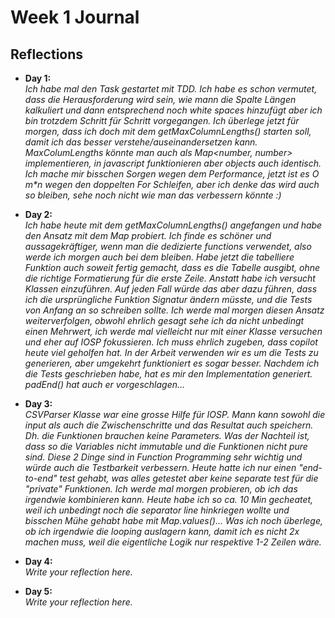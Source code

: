 # Week 1 Journal

## Reflections

- **Day 1:**  
  _Ich habe mal den Task gestartet mit TDD. Ich habe es schon vermutet, dass die Herausforderung wird sein, wie mann die Spalte Längen kalkuliert und dann entsprechend noch white spaces hinzufügt aber ich bin trotzdem Schritt für Schritt vorgegangen. Ich überlege jetzt für morgen, dass ich doch mit dem getMaxColumnLengths() starten soll, damit ich das besser verstehe/auseinandersetzen kann._
  _MaxColumLengths könnte man auch als Map<number, number> implementieren, in javascript funktionieren aber objects auch identisch._
  _Ich mache mir bisschen Sorgen wegen dem Performance, jetzt ist es O m*n wegen den doppelten For Schleifen, aber ich denke das wird auch so bleiben, sehe noch nicht wie man das verbessern könnte :)_

- **Day 2:**  
  _Ich habe heute mit dem getMaxColumnLengths() angefangen und habe den Ansatz mit dem Map probiert. Ich finde es schöner und aussagekräftiger, wenn man die dedizierte functions verwendet, also werde ich morgen auch bei dem bleiben._
  _Habe jetzt die tabelliere Funktion auch soweit fertig gemacht, dass es die Tabelle ausgibt, ohne die richtige Formatierung für die erste Zeile._
  _Anstatt habe ich versucht Klassen einzuführen. Auf jeden Fall würde das aber dazu führen, dass ich die ursprüngliche Funktion Signatur ändern müsste, und die Tests von Anfang an so schreiben sollte._
  _Ich werde mal morgen diesen Ansatz weiterverfolgen, obwohl ehrlich gesagt sehe ich da nicht unbedingt einen Mehrwert, ich werde mal vielleicht nur mit einer Klasse versuchen und eher auf IOSP fokussieren._
  _Ich muss ehrlich zugeben, dass copilot heute viel geholfen hat. In der Arbeit verwenden wir es um die Tests zu generieren, aber umgekehrt funktioniert es sogar besser. Nachdem ich die Tests geschrieben habe, hat es mir den Implementation generiert. padEnd() hat auch er vorgeschlagen..._

- **Day 3:**  
  _CSVParser Klasse war eine grosse Hilfe für IOSP. Mann kann sowohl die input als auch die Zwischenschritte und das Resultat auch speichern. Dh. die Funktionen brauchen keine Parameters. Was der Nachteil ist, dass so die Variables nicht immutable und die Funktionen nicht pure sind._
  _Diese 2 Dinge sind in Function Programming sehr wichtig und würde auch die Testbarkeit verbessern. Heute hatte ich nur einen "end-to-end" test gehabt, was alles getestet aber keine separate test für die "private" Funktionen. Ich werde mal morgen probieren, ob ich das irgendwie kombinieren kann._
  _Heute habe ich so ca. 10 Min gecheatet, weil ich unbedingt noch die separator line hinkriegen wollte und bisschen Mühe gehabt habe mit Map.values()..._
  _Was ich noch überlege, ob ich irgendwie die looping auslagern kann, damit ich es nicht 2x machen muss, weil die eigentliche Logik nur respektive 1-2 Zeilen wäre._

- **Day 4:**  
  _Write your reflection here._

- **Day 5:**  
  _Write your reflection here._